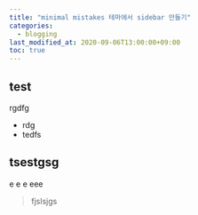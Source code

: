 ```yaml
---
title: "minimal mistakes 테마에서 sidebar 만들기"
categories:
  - blogging
last_modified_at: 2020-09-06T13:00:00+09:00
toc: true
---
```


## test

rgdfg

- rdg
- tedfs

## tsestgsg

e
e
e
eee

> fjslsjgs

